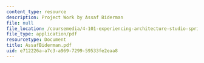 ```yaml
---
content_type: resource
description: Project Work by Assaf Biderman
file: null
file_location: /coursemedia/4-101-experiencing-architecture-studio-spring-2003/e712226aa7c3a969729959533fe2eaa8_AssafBiderman.pdf
file_type: application/pdf
resourcetype: Document
title: AssafBiderman.pdf
uid: e712226a-a7c3-a969-7299-59533fe2eaa8
---
```

